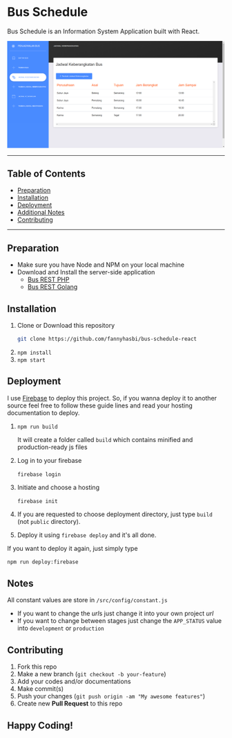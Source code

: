 # Bus Schedule
Bus Schedule is an Information System Application built with React.

![Bus Schedule React](./ss.png "Bus Schedule React")

---
## Table of Contents
* [Preparation](#preparation)
* [Installation](#installation)
* [Deployment](#deployment)
* [Additional Notes](#notes)
* [Contributing](#contributing)
---

## Preparation
* Make sure you have Node and NPM on your local machine
* Download and Install the server-side application
   * [Bus REST PHP](https://github.com/fannyhasbi/bus-schedule-rest)
   * [Bus REST Golang](https://github.com/fannyhasbi/bus-schedule-rest-go)

## Installation
1. Clone or Download this repository
   ```bash
   git clone https://github.com/fannyhasbi/bus-schedule-react
   ```
2. `npm install`
3. `npm start`

## Deployment
I use [Firebase](https://firebase.google.com) to deploy this project. So, if you wanna deploy it to another source feel free to follow these guide lines and read your hosting documentation to deploy.

1. `npm run build`
   
   It will create a folder called `build` which contains minified and production-ready js files

2. Log in to your firebase
   
   `firebase login`

3. Initiate and choose a hosting
   
   `firebase init`

4. If you are requested to choose deployment directory, just type `build` (not `public` directory).

5. Deploy it using `firebase deploy` and it's all done.

If you want to deploy it again, just simply type
```bash
npm run deploy:firebase
```

## Notes
All constant values are store in `/src/config/constant.js`

* If you want to change the *url*s just change it into your own project *url*
* If you want to change between stages just change the `APP_STATUS` value into `development` or `production`

## Contributing
1. Fork this repo
2. Make a new branch (`git checkout -b your-feature`)
3. Add your codes and/or documentations
4. Make commit(s)
5. Push your changes (`git push origin -am "My awesome features"`)
4. Create new **Pull Request** to this repo

<h2>Happy Coding!</h2>